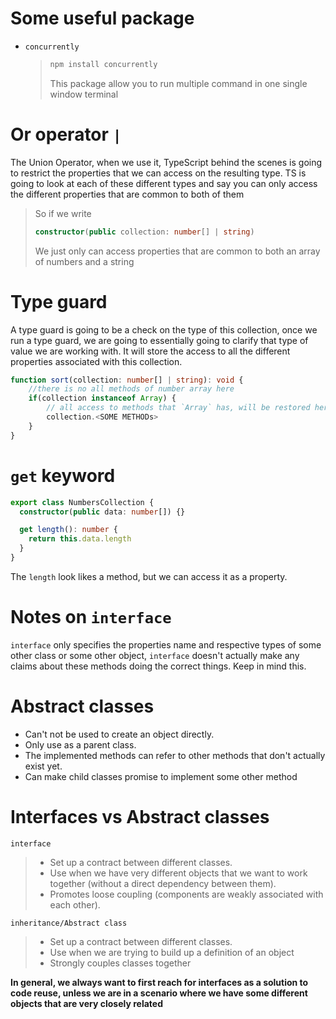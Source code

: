 # Some useful package

- `concurrently`
  > ```bash
  > npm install concurrently
  > ```
  >
  > This package allow you to run multiple command in one single window terminal

# Or operator `|`

The Union Operator, when we use it, TypeScript behind the scenes is going to restrict the properties that we can access on the resulting type. TS is going to look at each of these different types and say you can only access the different properties that are common to both of them

> So if we write
>
> ```typescript
> constructor(public collection: number[] | string)
> ```
>
> We just only can access properties that are common to both an array of numbers and a string

# Type guard

A type guard is going to be a check on the type of this collection, once we run a type guard, we are going to essentially going to clarify that type of value we are working with. It will store the access to all the different properties associated with this collection.

```typescript
function sort(collection: number[] | string): void {
	//there is no all methods of number array here
	if(collection instanceof Array) {
		// all access to methods that `Array` has, will be restored here
		collection.<SOME METHODs>
	}
}
```

# `get` keyword

```typescript
export class NumbersCollection {
  constructor(public data: number[]) {}

  get length(): number {
    return this.data.length
  }
}
```

The `length` look likes a method, but we can access it as a property.

# Notes on `interface`

`interface` only specifies the properties name and respective types of some other class or some other object,
`interface` doesn't actually make any claims about these methods doing the correct things. Keep in mind this.

# Abstract classes

- Can't not be used to create an object directly.
- Only use as a parent class.
- The implemented methods can refer to other methods that don't actually exist yet.
- Can make child classes promise to implement some other method

# Interfaces vs Abstract classes

`interface`

> - Set up a contract between different classes.
> - Use when we have very different objects that we want to work together (without a direct dependency between them).
> - Promotes loose coupling (components are weakly associated with each other).

`inheritance/Abstract class`

> - Set up a contract between different classes.
> - Use when we are trying to build up a definition of an object
> - Strongly couples classes together

**In general, we always want to first reach for interfaces as a solution to code reuse, unless we are in a scenario where we have some different objects that are very closely related**
